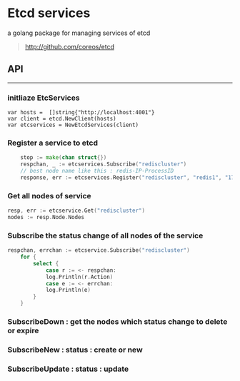 # Etcd services

a golang package for managing services of etcd
> http://github.com/coreos/etcd

## API
---
### initliaze EtcServices 
```
var hosts =  []string{"http://localhost:4001"}
var client = etcd.NewClient(hosts)
var etcservices = NewEtcdServices(client)
```

### Register a service to etcd
```go
	stop := make(chan struct{})
	respchan, _ := etcservices.Subscribe("rediscluster")
	// best node name like this : redis-IP-ProcessID
	response, err := etcservices.Register("rediscluster", "redis1", "172.0.0.1", stop)

```   

### Get all nodes of service
```go
resp, err := etcservice.Get("rediscluster")
nodes := resp.Node.Nodes
```  

### Subscribe the status change of all nodes of the service
```go
respchan, errchan := etcservice.Subscribe("rediscluster")
	for {
		select {
			case r := <- respchan:
			log.Println(r.Action)
			case e := <- errchan:
			log.Println(e)
		}
	}
```

### SubscribeDown : get the nodes which status change to delete or expire
### SubscribeNew : status : create or new
### SubscribeUpdate : status : update




